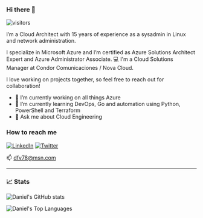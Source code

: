 ### Hi there 👋
![visitors](https://visitor-badge.glitch.me/badge?page_id=daniel-fv.daniel-fv)

<!--
**daniel-fv/daniel-fv** is a ✨ _special_ ✨ repository because its `README.md` (this file) appears on your GitHub profile.

Here are some ideas to get you started:

- 🔭 I’m currently working on ...
- 🌱 I’m currently learning ...
- 👯 I’m looking to collaborate on ...
- 🤔 I’m looking for help with ...
- 💬 Ask me about ...
- 📫 How to reach me: dfv78@msn.com
- ⚡ Fun fact: ...
-->

I’m a Cloud Architect with 15 years of experience as a sysadmin in Linux and network administration.

I specialize in Microsoft Azure and I’m certified as Azure Solutions Architect Expert and Azure Administrator Associate. 💻 I'm a Cloud Solutions Manager at Condor Comunicaciones / Nova Cloud.

I love working on projects together, so feel free to reach out for collaboration!

- 🔭 I’m currently working on all things Azure 
- 🌱 I’m currently learning DevOps, Go and automation using Python, PowerShell and Terraform
- 💬 Ask me about Cloud Engineering



### How to reach me
[![LinkedIn](https://img.shields.io/badge/linkedin-%230077B5.svg?&style=for-the-badge&logo=linkedin&logoColor=white)](https://www.linkedin.com/in/danielfajardovalenti)
[![Twitter](https://img.shields.io/badge/twitter-%230077B5.svg?&style=for-the-badge&logo=twitter)](https://www.twitter.com/dfv78)

📫 dfv78@msn.com

----

### 📈 Stats 

![Daniel's GitHub stats](https://github-readme-stats.vercel.app/api?username=daniel-fv&count_private=true)

![Daniel's Top Languages](https://github-readme-stats.vercel.app/api/top-langs/?username=daniel-fv&layout=compact&theme=default&show_icons=true&langs_count=10)


